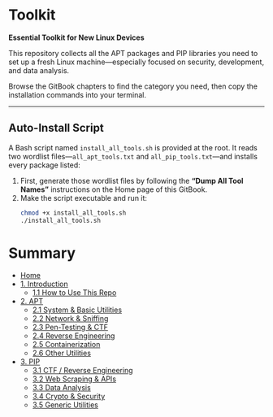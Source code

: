 # Toolkit

**Essential Toolkit for New Linux Devices**

This repository collects all the APT packages and PIP libraries you need to set up a fresh Linux machine—especially focused on security, development, and data analysis.  

Browse the GitBook chapters to find the category you need, then copy the installation commands into your terminal.

---

## Auto-Install Script

A Bash script named `install_all_tools.sh` is provided at the root. It reads two wordlist files—`all_apt_tools.txt` and `all_pip_tools.txt`—and installs every package listed:

1. First, generate those wordlist files by following the **“Dump All Tool Names”** instructions on the Home page of this GitBook.
2. Make the script executable and run it:
   ```bash
   chmod +x install_all_tools.sh
   ./install_all_tools.sh


# Summary

* [Home](docs/index.md)
* [1. Introduction](docs/1-introduction/README.md)
  * [1.1 How to Use This Repo](docs/1-introduction/how-to-use.md)
* [2. APT](docs/2-apt/README.md)
  * [2.1 System & Basic Utilities](docs/2-apt/2.1-system-utilities.md)
  * [2.2 Network & Sniffing](docs/2-apt/2.2-network-sniffing.md)
  * [2.3 Pen-Testing & CTF](docs/2-apt/2.3-pen-testing-ctf.md)
  * [2.4 Reverse Engineering](docs/2-apt/2.4-reverse-engineering.md)
  * [2.5 Containerization](docs/2-apt/2.5-containerization.md)
  * [2.6 Other Utilities](docs/2-apt/2.6-other-utilities.md)
* [3. PIP](docs/3-pip/README.md)
  * [3.1 CTF / Reverse Engineering](docs/3-pip/3.1-ctf-reverse.md)
  * [3.2 Web Scraping & APIs](docs/3-pip/3.2-web-scraping-api.md)
  * [3.3 Data Analysis](docs/3-pip/3.3-data-analysis.md)
  * [3.4 Crypto & Security](docs/3-pip/3.4-crypto-security.md)
  * [3.5 Generic Utilities](docs/3-pip/3.5-generic-utilities.md)
